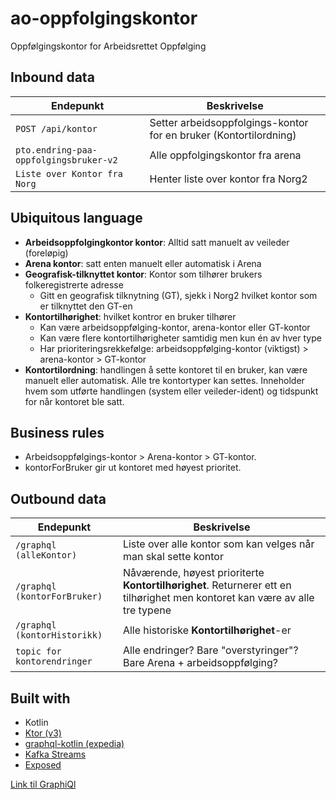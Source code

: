 # ao-oppfolgingskontor
Oppfølgingskontor for Arbeidsrettet Oppfølging

## Inbound data
| Endepunkt                              | Beskrivelse                                                       |      
|----------------------------------------|-------------------------------------------------------------------|
| `POST /api/kontor`                     | Setter arbeidsoppfolgings-kontor for en bruker (Kontortilordning) |
| `pto.endring-paa-oppfolgingsbruker-v2` | Alle oppfolgingskontor fra arena                                  |
| `Liste over Kontor fra Norg`           | Henter liste over kontor fra Norg2                                |

## Ubiquitous language
- **Arbeidsoppfolgingkontor kontor**: Alltid satt manuelt av veileder (foreløpig)
- **Arena kontor**: satt enten manuelt eller automatisk i Arena
- **Geografisk-tilknyttet kontor**: Kontor som tilhører brukers folkeregistrerte adresse
  - Gitt en geografisk tilknytning (GT), sjekk i Norg2 hvilket kontor som er tilknyttet den GT-en
- **Kontortilhørighet**: hvilket kontror en bruker tilhører
  - Kan være arbeidsoppfølging-kontor, arena-kontor eller GT-kontor
  - Kan være flere kontortilhørigheter samtidig men kun én av hver type
  - Har prioriteringsrekkefølge: arbeidsoppfølging-kontor (viktigst) > arena-kontor > GT-kontor
- **Kontortilordning**: handlingen å sette kontoret til en bruker, kan være manuelt eller automatisk. Alle tre kontortyper kan settes. Inneholder hvem som utførte handlingen (system eller veileder-ident) og tidspunkt for når kontoret ble satt.

## Business rules
- Arbeidsoppfølgings-kontor > Arena-kontor > GT-kontor. 
- kontorForBruker gir ut kontoret med høyest prioritet.

## Outbound data
| Endepunkt                    | Beskrivelse                                                                                                                 |      
|------------------------------|-----------------------------------------------------------------------------------------------------------------------------|
| `/graphql (alleKontor)`      | Liste over alle kontor som kan velges når man skal sette kontor                                                             |
| `/graphql (kontorForBruker)` | Nåværende, høyest prioriterte **Kontortilhørighet**. Returnerer ett en tilhørighet men kontoret kan være av alle tre typene |
| `/graphql (kontorHistorikk)` | Alle historiske **Kontortilhørighet**-er                                                                                    |
| `topic for kontorendringer`  | Alle endringer? Bare "overstyringer"? Bare Arena + arbeidsoppfølging?                                                       |


## Built with
- Kotlin
- [Ktor (v3)](https://ktor.io/docs/welcome.html)
- [graphql-kotlin (expedia)](https://opensource.expediagroup.com/graphql-kotlin/docs/)
- [Kafka Streams](https://kafka.apache.org/documentation/streams/)
- [Exposed](https://www.jetbrains.com/help/exposed/home.html)

[Link til GraphiQl](https://ao-oppfolgingskontor.intern.dev.nav.no/graphiql)